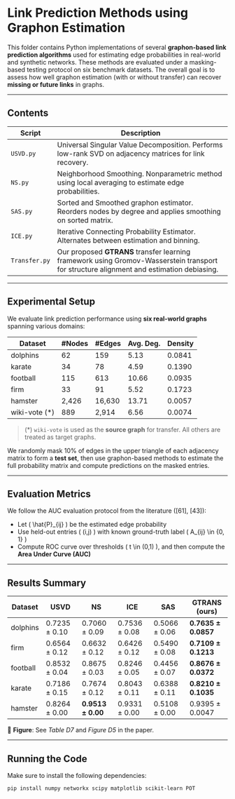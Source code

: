 # Link Prediction Methods using Graphon Estimation

This folder contains Python implementations of several **graphon-based link prediction algorithms** used for estimating edge probabilities in real-world and synthetic networks. These methods are evaluated under a masking-based testing protocol on six benchmark datasets. The overall goal is to assess how well graphon estimation (with or without transfer) can recover **missing or future links** in graphs.

---

## Contents

| Script         | Description |
|----------------|-------------|
| `USVD.py`      | Universal Singular Value Decomposition. Performs low-rank SVD on adjacency matrices for link recovery. |
| `NS.py`        | Neighborhood Smoothing. Nonparametric method using local averaging to estimate edge probabilities. |
| `SAS.py`       | Sorted and Smoothed graphon estimator. Reorders nodes by degree and applies smoothing on sorted matrix. |
| `ICE.py`       | Iterative Connecting Probability Estimator. Alternates between estimation and binning. |
| `Transfer.py`  | Our proposed **GTRANS** transfer learning framework using Gromov-Wasserstein transport for structure alignment and estimation debiasing. |

---

## Experimental Setup

We evaluate link prediction performance using **six real-world graphs** spanning various domains:

| Dataset       | #Nodes | #Edges | Avg. Deg. | Density  |
|---------------|--------|--------|-----------|----------|
| dolphins      | 62     | 159    | 5.13      | 0.0841   |
| karate        | 34     | 78     | 4.59      | 0.1390   |
| football      | 115    | 613    | 10.66     | 0.0935   |
| firm          | 33     | 91     | 5.52      | 0.1723   |
| hamster       | 2,426  | 16,630 | 13.71     | 0.0057   |
| wiki-vote (*) | 889    | 2,914  | 6.56      | 0.0074   |

> (*) `wiki-vote` is used as the **source graph** for transfer. All others are treated as target graphs.

We randomly mask 10% of edges in the upper triangle of each adjacency matrix to form a **test set**, then use graphon-based methods to estimate the full probability matrix and compute predictions on the masked entries.

---

## Evaluation Metrics

We follow the AUC evaluation protocol from the literature ([61], [43]):

- Let \( \hat{P}_{ij} \) be the estimated edge probability
- Use held-out entries \( (i,j) \) with known ground-truth label \( A_{ij} \in \{0, 1\} \)
- Compute ROC curve over thresholds \( t \in (0,1) \), and then compute the **Area Under Curve (AUC)**

---

## Results Summary

| Dataset   | USVD         | NS            | ICE           | SAS           | **GTRANS (ours)** |
|-----------|--------------|---------------|----------------|----------------|-------------------|
| dolphins  | 0.7235 ± 0.10 | 0.7060 ± 0.09 | 0.7536 ± 0.08  | 0.5066 ± 0.06  | **0.7635 ± 0.0857** |
| firm      | 0.6564 ± 0.12 | 0.6632 ± 0.12 | 0.6426 ± 0.12  | 0.5490 ± 0.08  | **0.7109 ± 0.1213** |
| football  | 0.8532 ± 0.04 | 0.8675 ± 0.03 | 0.8246 ± 0.05  | 0.4456 ± 0.07  | **0.8676 ± 0.0372** |
| karate    | 0.7186 ± 0.15 | 0.7674 ± 0.12 | 0.8043 ± 0.11  | 0.6388 ± 0.11  | **0.8210 ± 0.1035** |
| hamster   | 0.8264 ± 0.00 | **0.9513 ± 0.00** | 0.9331 ± 0.00  | 0.5108 ± 0.00  | 0.9395 ± 0.0047 |

📌 **Figure**: See *Table D7* and *Figure D5* in the paper.

---


## Running the Code

Make sure to install the following dependencies:

```bash
pip install numpy networkx scipy matplotlib scikit-learn POT

```
